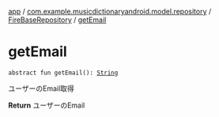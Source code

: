 [app](../../index.md) / [com.example.musicdictionaryandroid.model.repository](../index.md) / [FireBaseRepository](index.md) / [getEmail](./get-email.md)

# getEmail

`abstract fun getEmail(): `[`String`](https://kotlinlang.org/api/latest/jvm/stdlib/kotlin/-string/index.html)

ユーザーのEmail取得

**Return**
ユーザーのEmail

